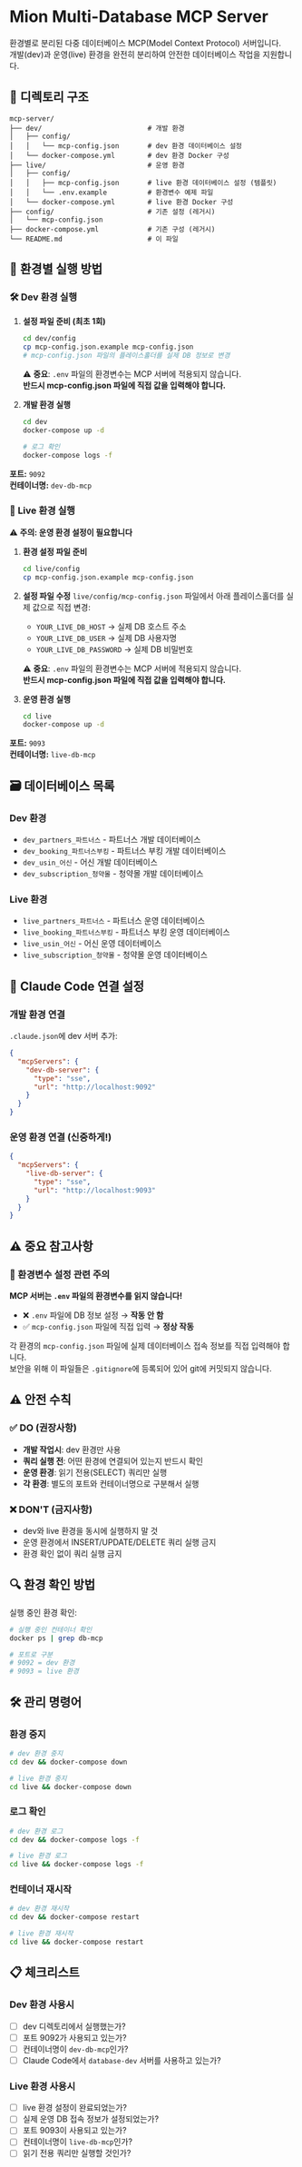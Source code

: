 # Mion Multi-Database MCP Server

환경별로 분리된 다중 데이터베이스 MCP(Model Context Protocol) 서버입니다.  
개발(dev)과 운영(live) 환경을 완전히 분리하여 안전한 데이터베이스 작업을 지원합니다.

## 📁 디렉토리 구조

```
mcp-server/
├── dev/                          # 개발 환경
│   ├── config/
│   │   └── mcp-config.json       # dev 환경 데이터베이스 설정
│   └── docker-compose.yml        # dev 환경 Docker 구성
├── live/                         # 운영 환경
│   ├── config/
│   │   ├── mcp-config.json       # live 환경 데이터베이스 설정 (템플릿)
│   │   └── .env.example          # 환경변수 예제 파일
│   └── docker-compose.yml        # live 환경 Docker 구성
├── config/                       # 기존 설정 (레거시)
│   └── mcp-config.json
├── docker-compose.yml            # 기존 구성 (레거시)
└── README.md                     # 이 파일
```

## 🚀 환경별 실행 방법

### 🛠️ Dev 환경 실행

1. **설정 파일 준비 (최초 1회)**

   ```bash
   cd dev/config
   cp mcp-config.json.example mcp-config.json
   # mcp-config.json 파일의 플레이스홀더를 실제 DB 정보로 변경
   ```

   ⚠️ **중요**: `.env` 파일의 환경변수는 MCP 서버에 적용되지 않습니다.  
   **반드시 mcp-config.json 파일에 직접 값을 입력해야 합니다.**

2. **개발 환경 실행**

   ```bash
   cd dev
   docker-compose up -d

   # 로그 확인
   docker-compose logs -f
   ```

**포트:** `9092`  
**컨테이너명:** `dev-db-mcp`

### 🔴 Live 환경 실행

⚠️ **주의: 운영 환경 설정이 필요합니다**

1. **환경 설정 파일 준비**

   ```bash
   cd live/config
   cp mcp-config.json.example mcp-config.json
   ```

2. **설정 파일 수정**
   `live/config/mcp-config.json` 파일에서 아래 플레이스홀더를 실제 값으로 직접 변경:

   - `YOUR_LIVE_DB_HOST` → 실제 DB 호스트 주소
   - `YOUR_LIVE_DB_USER` → 실제 DB 사용자명
   - `YOUR_LIVE_DB_PASSWORD` → 실제 DB 비밀번호

   ⚠️ **중요**: `.env` 파일의 환경변수는 MCP 서버에 적용되지 않습니다.  
   **반드시 mcp-config.json 파일에 직접 값을 입력해야 합니다.**

3. **운영 환경 실행**

   ```bash
   cd live
   docker-compose up -d
   ```

**포트:** `9093`  
**컨테이너명:** `live-db-mcp`

## 🗃️ 데이터베이스 목록

### Dev 환경

- `dev_partners_파트너스` - 파트너스 개발 데이터베이스
- `dev_booking_파트너스부킹` - 파트너스 부킹 개발 데이터베이스
- `dev_usin_어신` - 어신 개발 데이터베이스
- `dev_subscription_청약몰` - 청약몰 개발 데이터베이스

### Live 환경

- `live_partners_파트너스` - 파트너스 운영 데이터베이스
- `live_booking_파트너스부킹` - 파트너스 부킹 운영 데이터베이스
- `live_usin_어신` - 어신 운영 데이터베이스
- `live_subscription_청약몰` - 청약몰 운영 데이터베이스

## 🔧 Claude Code 연결 설정

### 개발 환경 연결

`.claude.json`에 dev 서버 추가:

```json
{
  "mcpServers": {
    "dev-db-server": {
      "type": "sse",
      "url": "http://localhost:9092"
    }
  }
}
```

### 운영 환경 연결 (신중하게!)

```json
{
  "mcpServers": {
    "live-db-server": {
      "type": "sse", 
      "url": "http://localhost:9093"
    }
  }
}
```

## ⚠️ 중요 참고사항

### 🔴 환경변수 설정 관련 주의

**MCP 서버는 `.env` 파일의 환경변수를 읽지 않습니다!**

- ❌ `.env` 파일에 DB 정보 설정 → **작동 안 함**
- ✅ `mcp-config.json` 파일에 직접 입력 → **정상 작동**

각 환경의 `mcp-config.json` 파일에 실제 데이터베이스 접속 정보를 직접 입력해야 합니다.  
보안을 위해 이 파일들은 `.gitignore`에 등록되어 있어 git에 커밋되지 않습니다.

## ⚠️ 안전 수칙

### ✅ DO (권장사항)

- **개발 작업시**: dev 환경만 사용
- **쿼리 실행 전**: 어떤 환경에 연결되어 있는지 반드시 확인
- **운영 환경**: 읽기 전용(SELECT) 쿼리만 실행
- **각 환경**: 별도의 포트와 컨테이너명으로 구분해서 실행

### ❌ DON'T (금지사항)

- dev와 live 환경을 동시에 실행하지 말 것
- 운영 환경에서 INSERT/UPDATE/DELETE 쿼리 실행 금지
- 환경 확인 없이 쿼리 실행 금지

## 🔍 환경 확인 방법

실행 중인 환경 확인:

```bash
# 실행 중인 컨테이너 확인
docker ps | grep db-mcp

# 포트로 구분
# 9092 = dev 환경
# 9093 = live 환경
```

## 🛠️ 관리 명령어

### 환경 중지

```bash
# dev 환경 중지
cd dev && docker-compose down

# live 환경 중지
cd live && docker-compose down
```

### 로그 확인

```bash
# dev 환경 로그
cd dev && docker-compose logs -f

# live 환경 로그
cd live && docker-compose logs -f
```

### 컨테이너 재시작

```bash
# dev 환경 재시작
cd dev && docker-compose restart

# live 환경 재시작
cd live && docker-compose restart
```

## 📋 체크리스트

### Dev 환경 사용시

- [ ] dev 디렉토리에서 실행했는가?
- [ ] 포트 9092가 사용되고 있는가?
- [ ] 컨테이너명이 `dev-db-mcp`인가?
- [ ] Claude Code에서 `database-dev` 서버를 사용하고 있는가?

### Live 환경 사용시

- [ ] live 환경 설정이 완료되었는가?
- [ ] 실제 운영 DB 접속 정보가 설정되었는가?
- [ ] 포트 9093이 사용되고 있는가?
- [ ] 컨테이너명이 `live-db-mcp`인가?
- [ ] 읽기 전용 쿼리만 실행할 것인가?
